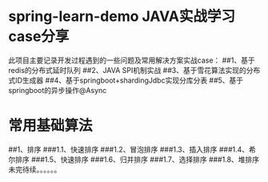 # spring-learn-demo JAVA实战学习case分享<br/>
   此项目主要记录开发过程遇到的一些问题及常用解决方案实战case：
##1、基于redis的分布式延时队列
##2、JAVA SPI机制实战
##3、基于雪花算法实现的分布式ID生成器
##4、基于springboot+shardingJdbc实现分库分表
##5、基于springboot的异步操作@Async
# 常用基础算法
##1、排序
###1.1、快速排序
###1.2、冒泡排序
###1.3、插入排序
###1.4、希尔排序
###1.5、快速排序
###1.6、归并排序
###1.7、选择排序
###1.8、堆排序
未完待续。。。。。。
